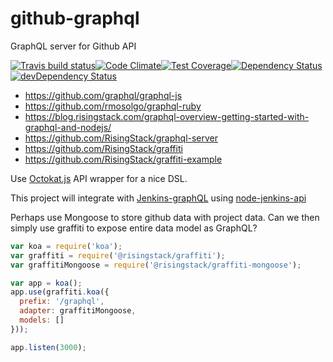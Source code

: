 github-graphql
==============

GraphQL server for Github API

[![Travis build status](http://img.shields.io/travis/kristianmandrup/github-graphql.svg?style=flat)](https://travis-ci.org/kristianmandrup/github-graphql)[![Code Climate](https://codeclimate.com/github/kristianmandrup/github-graphql/badges/gpa.svg)](https://codeclimate.com/github/kristianmandrup/github-graphql)[![Test Coverage](https://codeclimate.com/github/kristianmandrup/github-graphql/badges/coverage.svg)](https://codeclimate.com/github/kristianmandrup/github-graphql)[![Dependency Status](https://david-dm.org/kristianmandrup/github-graphql.svg)](https://david-dm.org/kristianmandrup/github-graphql)[![devDependency Status](https://david-dm.org/kristianmandrup/github-graphql/dev-status.svg)](https://david-dm.org/kristianmandrup/github-graphql#info=devDependencies)

-	https://github.com/graphql/graphql-js
-	https://github.com/rmosolgo/graphql-ruby
-	https://blog.risingstack.com/graphql-overview-getting-started-with-graphql-and-nodejs/
-	https://github.com/RisingStack/graphql-server
-	https://github.com/RisingStack/graffiti
-	https://github.com/RisingStack/graffiti-example

Use [Octokat.js](https://github.com/philschatz/octokat.js) API wrapper for a nice DSL.

This project will integrate with [Jenkins-graphQL]() using [node-jenkins-api](https://github.com/jansepar/node-jenkins-api)

Perhaps use Mongoose to store github data with project data. Can we then simply use graffiti to expose entire data model as GraphQL?

```js
var koa = require('koa');
var graffiti = require('@risingstack/graffiti');
var graffitiMongoose = require('@risingstack/graffiti-mongoose');

var app = koa();
app.use(graffiti.koa({
  prefix: '/graphql',
  adapter: graffitiMongoose,
  models: []
}));

app.listen(3000);
```
